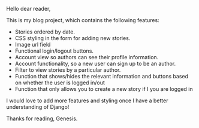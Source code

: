Hello dear reader,

This is my blog project, which contains the following features:

- Stories ordered  by date.
- CSS styling in the form for adding new stories.
- Image url field
- Functional login/logout buttons.
- Account view so authors can see their profile information.
- Account functionality, so a new user can sign up to be an author.
- Filter to view stories by a particular author.
- Function that shows/hides the relevant information and buttons based on whether the user is logged in/out 
- Function that only allows you to create a new story if I you are logged in

I would love to add more features and styling once I have a better understanding of Django!

Thanks for reading,
Genesis.




